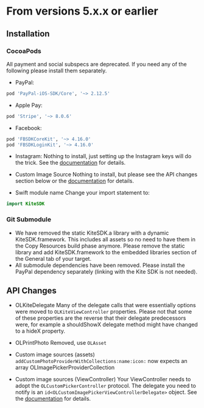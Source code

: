 # From versions 5.x.x or earlier

## Installation

### CocoaPods
 All payment and social subspecs are deprecated. If you need any of the following please install them separately.
 * PayPal:
 ```ruby
 pod 'PayPal-iOS-SDK/Core', '~> 2.12.5'
 ```
 * Apple Pay:
 ```ruby
 pod 'Stripe', '~> 8.0.6'
 ```
 * Facebook:
 ```ruby
 pod 'FBSDKCoreKit', '~> 4.16.0'
 pod 'FBSDKLoginKit', '~> 4.16.0'
 ```
 * Instagram:
 Nothing to install, just setting up the Instagram keys will do the trick. See the [documentation](Kite-SDK/docs/social_photo_sources.md) for details.

 * Custom Image Source
 Nothing to install, but please see the API changes section below or the [documentation](Kite-SDK/docs/custom_photo_sources.md) for details.

 * Swift module name
 Change your import statement to:
```swift
import KiteSDK
```

 ### Git Submodule
 * We have removed the static KiteSDK.a library with a dynamic KiteSDK.framework. This includes all assets so no need to have them in the Copy Resources build phase anymore. Please remove the static library and add KiteSDK.framework to the embedded libraries section of the General tab of your target.
 * All submodule dependencies have been removed. Please install the PayPal dependency separately (linking with the Kite SDK is not needed).

 ## API Changes

 * OLKiteDelegate
 Many of the delegate calls that were essentially options were moved to `OLKiteViewController` properties. Please not that some of these properties are the reverse that their delegate predecessors were, for example a shouldShowX delegate method might have changed to a hideX property.

 * OLPrintPhoto
 Removed, use `OLAsset`

 * Custom image sources (assets)
 `addCustomPhotoProviderWithCollections:name:icon:` now expects an array OLImagePickerProviderCollection

 * Custom image sources (ViewController)
 Your ViewController needs to adopt the `OLCustomPickerController` protocol. The delegate you need to notify is an `id<OLCustomImagePickerViewControllerDelegate>` object. See the [documentation](Kite-SDK/docs/custom_photo_sources.md) for details.
